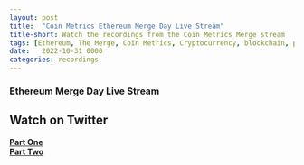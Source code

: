 ```yaml
---
layout: post
title:  "Coin Metrics Ethereum Merge Day Live Stream"
title-short: Watch the recordings from the Coin Metrics Merge stream
tags: [Ethereum, The Merge, Coin Metrics, Cryptocurrency, blockchain, proof of stake]
date:   2022-10-31 0000
categories: recordings
---
```


### Ethereum Merge Day Live Stream

## Watch on Twitter
[**Part One**](part-one)  
[**Part Two**](part-two)  






[part-one]: https://twitter.com/i/broadcasts/1mrxmkqYYgvGy
[part-two]: https://twitter.com/coinmetrics/status/1570231674880786433
